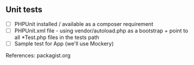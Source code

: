 
## Unit tests

- [ ] PHPUnit installed / available as a composer requirement
- [ ] PHPUnit.xml file - using vendor/autoload.php as a bootstrap + point to all *Test.php files in the tests path
- [ ] Sample test for App (we'll use Mockery)

References: packagist.org



